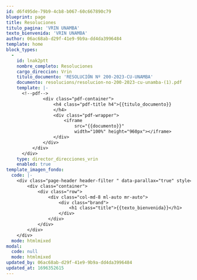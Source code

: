 ```yaml
---
id: d6f495de-79b9-4cb8-b067-60c667890c79
blueprint: page
title: Resoluciones
titulo_pagina: 'VRIN UNAMBA'
texto_bienvenida: 'VRIN UNAMBA'
author: 06ac68ab-d29f-41e9-9b9a-dd4da3996484
template: home
block_types:
  -
    id: lnak2ptt
    nombre_completo: Resoluciones
    cargo_direccion: Vrin
    titulo_documento: 'RESOLUCIÓN Nº 200-2023-CU-UNAMBA'
    documento: resolucions/resolucion-no-200-2023-cu-unamba-(1).pdf
    template: |-
      <!--pdf-->
              <div class="pdf-container">
                  <h4 class="pdf-title h4">{{titulo_documento}}
                  </h4>
                  <div class="pdf-wrapper">
                      <iframe
                          src="{{documento}}"
                          width="100%" height="960px"></iframe>
                  </div>
              </div>
          </div>
      </div>
    type: director_direcciones_vrin
    enabled: true
template_imagen_fondo:
  code: |-
    <div class="page-header header-filter " data-parallax="true" style="background-image: url('./assets/blog/black.jpg');">
        <div class="container">
            <div class="row">
                <div class="col-md-8 ml-auto mr-auto">
                    <div class="brand">
                        <h1 class="title">{{texto_bienvenida}}</h1>
                    </div>
                </div>
            </div>
        </div>
    </div>
  mode: htmlmixed
modal:
  code: null
  mode: htmlmixed
updated_by: 06ac68ab-d29f-41e9-9b9a-dd4da3996484
updated_at: 1696352615
---
```


